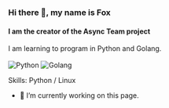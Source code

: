 ### Hi there 👋, my name is Fox
#### I am the creator of the Async Team project

I am learning to program in Python and Golang.
<br></br>
![Python](https://img.shields.io/badge/python-3670A0?style=for-the-badge&logo=python&logoColor=ffdd54)
![Golang](https://img.shields.io/badge/go-%2300ADD8.svg?style=for-the-badge&logo=go&logoColor=white)

Skills: Python / Linux

- 🔭 I’m currently working on this page. 






